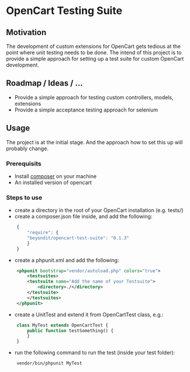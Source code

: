 # OpenCart Testing Suite

## Motivation
The development of custom extensions for OpenCart gets tedious at the point where unit testing needs to be done. The intend of this project is to provide a simple approach for setting up a test suite for custom OpenCart development.

## Roadmap / Ideas / ...
* Provide a simple approach for testing custom controllers, models, extensions
* Provide a simple acceptance testing approach for selenium

## Usage
The project is at the initial stage. And the approach how to set this up will probably change.  

### Prerequisits
* Install [composer](http://getcomposer.org/) on your machine
* An installed version of opencart

### Steps to use
* create a directory in the root of your OpenCart installation (e.g. tests/)
* create a composer.json file inside, and add the following:  
```javascript
	{  
	    "require": {  
		"beyondit/opencart-test-suite": "0.1.3"  
	    }  
	}
```
* create a phpunit.xml and add the following:  
```xml
	<phpunit bootstrap="vendor/autoload.php" colors="true">
	    <testsuites>
		<testsuite name="Add the name of your Testsuite">
		    <directory>./</directory>
		</testsuite>
	    </testsuites>
	</phpunit>
```
* create a UnitTest and extend it from OpenCartTest class, e.g.:  
```php
	class MyTest extends OpenCartTest {	
		public function testSomething() {			
		}	
	}
```
* run the following command to run the test (inside your test folder):  
```
	vendor/bin/phpunit MyTest
```


